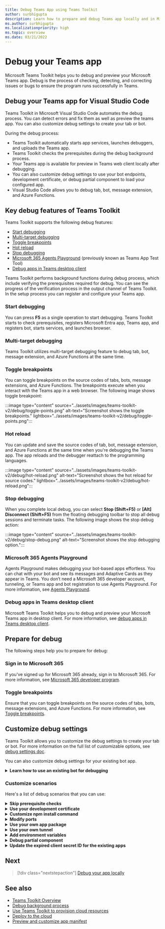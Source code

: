 ```yaml
---
title: Debug Teams App using Teams Toolkit
author: surbhigupta 
description: Learn how to prepare and debug Teams app locally and in Microsoft 365 Agents Playground, customize debug settings in Teams Toolkit, and its key features.
ms.author: surbhigupta 
ms.localizationpriority: high
ms.topic: overview
ms.date: 03/21/2022
---
```


# Debug your Teams app

Microsoft Teams Toolkit helps you to debug and preview your Microsoft Teams app. Debug is the process of checking, detecting, and correcting issues or bugs to ensure the program runs successfully in Teams.

## Debug your Teams app for Visual Studio Code

Teams Toolkit in Microsoft Visual Studio Code automates the debug process. You can detect errors and fix them as well as preview the teams app. You can also customize debug settings to create your tab or bot.

During the debug process:

* Teams Toolkit automatically starts app services, launches debuggers, and uploads the Teams app.
* Teams Toolkit checks the prerequisites during the debug background process.
* Your Teams app is available for preview in Teams web client locally after debugging.
* You can also customize debug settings to use your bot endpoints, development certificate, or debug partial component to load your configured app.
* Visual Studio Code allows you to debug tab, bot, message extension, and Azure Functions.

## Key debug features of Teams Toolkit

Teams Toolkit supports the following debug features:

* [Start debugging](#start-debugging)
* [Multi-target debugging](#multi-target-debugging)
* [Toggle breakpoints](#toggle-breakpoints)
* [Hot reload](#hot-reload)
* [Stop debugging](#stop-debugging)
* [Microsoft 365 Agents Playground](#microsoft-365-agents-playground) (previously known as Teams App Test Tool)
* [Debug apps in Teams desktop client](#debug-apps-in-teams-desktop-client)

Teams Toolkit performs background functions during debug process, which include verifying the prerequisites required for debug. You can see the progress of the verification process in the output channel of Teams Toolkit. In the setup process you can register and configure your Teams app.

### Start debugging

You can press **F5** as a single operation to start debugging. Teams Toolkit starts to check prerequisites, registers Microsoft Entra app, Teams app, and registers bot, starts services, and launches browser.

### Multi-target debugging

Teams Toolkit utilizes multi-target debugging feature to debug tab, bot, message extension, and Azure Functions at the same time.

### Toggle breakpoints

You can toggle breakpoints on the source codes of tabs, bots, message extensions, and Azure Functions. The breakpoints execute when you interact with the Teams app in a web browser. The following image shows toggle breakpoint:

   :::image type="content" source="../assets/images/teams-toolkit-v2/debug/toggle-points.png" alt-text="Screenshot shows the toggle breakpoints." lightbox="../assets/images/teams-toolkit-v2/debug/toggle-points.png":::

### Hot reload

You can update and save the source codes of tab, bot, message extension, and Azure Functions at the same time when you're debugging the Teams app. The app reloads and the debugger reattach to the programming languages.

   :::image type="content" source="../assets/images/teams-toolkit-v2/debug/hot-reload.png" alt-text="Screenshot shows the hot reload for source codes." lightbox="../assets/images/teams-toolkit-v2/debug/hot-reload.png":::

### Stop debugging

When you complete local debug, you can select **Stop (Shift+F5)** or **[Alt] Disconnect (Shift+F5)** from the floating debugging toolbar to stop all debug sessions and terminate tasks. The following image shows the stop debug action:

   :::image type="content" source="../assets/images/teams-toolkit-v2/debug/stop-debug.png" alt-text="Screenshot shows the stop debugging option.":::

### Microsoft 365 Agents Playground 

Agents Playground makes debugging your bot-based apps effortless. You can chat with your bot and see its messages and Adaptive Cards as they appear in Teams. You don’t need a Microsoft 365 developer account, tunneling, or Teams app and bot registration to use Agents Playground. For more information, see [Agents Playground](debug-your-Teams-app-test-tool.md).

### Debug apps in Teams desktop client

Microsoft Teams Toolkit helps you to debug and preview your Microsoft Teams app in desktop client. For more information, see [debug apps in Teams desktop client](debug-apps-in-Teams-desktop-client.md).

## Prepare for debug

The following steps help you to prepare for debug:

### Sign in to Microsoft 365

If you've signed up for Microsoft 365 already, sign in to Microsoft 365. For more information, see [Microsoft 365 developer program](tools-prerequisites.md#microsoft-365-developer-program).

### Toggle breakpoints

Ensure that you can toggle breakpoints on the source codes of tabs, bots, message extensions, and Azure Functions. For more information, see [Toggle breakpoints](#toggle-breakpoints).

## Customize debug settings

Teams Toolkit allows you to customize the debug settings to create your tab or bot. For more information on the full list of customizable options, see [debug settings doc](https://github.com/OfficeDev/TeamsFx/wiki/Teams-Toolkit-Visual-Studio-Code-v5.0-Prerelease-Guide#debug-f5-in-visual-studio-code).

You can also customize debug settings for your existing bot app.
<br>

<details>

<summary><b>Learn how to use an existing bot for debugging</b></summary>

Teams Toolkit creates Microsoft Entra apps for projects with bot by default using  [`botAadApp/create`](https://github.com/OfficeDev/TeamsFx/wiki/Available-actions-in-Teams-Toolkit#botaadappcreate) action.

To use an existing bot, you can set `BOT_ID` and `SECRET_BOT_PASSWORD` in `env/.env.local` with your own values.

Use the following code snippet example to set up an existing bot for debugging:

```javascript
# env/.env.local

# Built-in environment variables
TEAMSFX_ENV=local

# Generated during provision, you can also add your own variables.
BOT_ID={YOUR_OWN_BOT_ID}
...

SECRET_BOT_PASSWORD={YOUR_OWN_BOT_PASSWORD}
...
```

</details>

### Customize scenarios

Here's a list of debug scenarios that you can use:
<br>
<details>

<summary><b>Skip prerequisite checks</b></summary>

In `.vscode/tasks.json` under `"Validate prerequisites"` > `"args"` > `"prerequisites"`, update the prerequisite checks you want to skip.

  :::image type="content" source="../assets/images/teams-toolkit-v2/debug/skip-prerequisite-checks.png" alt-text="Screenshot shows the skip prerequisite checks.":::

</details>

<details>
<summary><b>Use your development certificate</b></summary>

1. In `teamsapp.local.yml`, remove `devCert` from `devTool/install` action (or remove the whole `devTool/install` action if it only contains `devCert`).
1. In `teamsapp.local.yml`, set `"SSL_CRT_FILE"` and `"SSL_KEY_FILE"` in `file/createOrUpdateEnvironmentFile` action to your certificate file path and key file path.

    ```yml
    # teamsapp.local.yml
    ...
      # Remove devCert or this whole action
      - uses: devTool/install
        with:
          # devCert:
      ...
      - uses: file/createOrUpdateEnvironmentFile
        with:
          target: ./.localSettings
          envs:
            ...
            # set your own cert values
            SSL_CRT_FILE: ...
            SSL_KEY_FILE: ...
    ...
    ```

</details>

<details>
<summary><b>Customize npm install command</b></summary>

In `teamsapp.local.yml`, edit `args` of `cli/runNpmCommand` action.

```yml
# teamsapp.local.yml
...
  - uses: cli/runNpmCommand
    with:
      # edit the npm command args
      args: install --no-audit
...
```

</details>

<details>
<summary><b>Modify ports</b></summary>

* Bot
  1. Search for `"3978"` across your project and look for appearances in `tasks.json` and `index.js`.
  1. Replace it with your port.

     :::image type="content" source="../assets/images/teams-toolkit-v2/debug/modify-ports-bot.png" alt-text="Screenshot shows the search result to replace your port for bot.":::

* Tab

  1. Search for `"53000"` across your project and look for appearances in `teamsapp.local.yml` and `tasks.json`.
  1. Replace it with your port.
  
     :::image type="content" source="../assets/images/teams-toolkit-v2/debug/modify-ports-tab.png" alt-text="Screenshot shows the search result to replace your port for tab.":::

</details>

<details>
<summary><b>Use your own app package</b></summary>

Teams Toolkit by default creates a set of `teamsApp` actions to manage app package. You can update those in `teamsapp.local.yml` to use your own app package.

```yml
# teamsapp.local.yml
...
  - uses: teamsApp/create # Creates a Teams app
    ...
  - uses: teamsApp/validateManifest # Validate using manifest schema
    ...
  - uses: teamsApp/zipAppPackage # Build Teams app package with latest env value
    ...
  - uses: teamsApp/validateAppPackage # Validate app package using validation rules
    ...
  - uses: teamsApp/update # Apply the app manifest (previously called Teams app manifest) to an existing Teams app in Teams Developer Portal.
    ...
...
```

</details>

<details>
<summary><b>Use your own tunnel</b></summary>

In `.vscode/tasks.json` under `"Start Teams App Locally"`, you can update `"Start Local tunnel"`.

:::image type="content" source="../assets/images/teams-toolkit-v2/debug/start-local-tunnel.png" alt-text="Screenshot shows the tasks of use your own tunnel.":::

```javascript
# env/.env.local

# Built-in environment variables
TEAMSFX_ENV=local
...
BOT_DOMAIN={YOUR_OWN_TUNNEL_DOMAIN}
BOT_ENDPOINT={YOUR_OWN_TUNNEL_URL}
...
```

```javascript
# env/.env.local

# Built-in environment variables
TEAMSFX_ENV=local
...
BOT_DOMAIN={YOUR_OWN_TUNNEL_DOMAIN}
BOT_ENDPOINT={YOUR_OWN_TUNNEL_URL}
...
```

</details>

<details>

<summary><b>Add environment variables</b></summary>

You can add environment variables to `.localConfigs` file for tab, bot, message extension, and Azure Functions. Teams Toolkit loads the environment variables you added to start services during local debug.

 > [!NOTE]
 > Ensure to start a new local debug after you add new environment variables, as the environment variables don't support hot reload.

</details>

<details>
<summary><b>Debug partial component</b></summary>

Teams Toolkit utilizes Visual Studio Code multi-target debugging to debug tab, bot, message extension, and Azure Functions at the same time. You can update `.vscode/launch.json` and `.vscode/tasks.json` to debug partial component. If you want to debug tab only in a tab plus bot with Azure Functions project, use the following steps:

1. Update `"Attach to Bot"` and `"Attach to Backend"` from debug compound in `.vscode/launch.json`.

   ```json
   {
       "name": "Debug in Teams (Edge)",
        "configurations": [
           "Attach to Frontend (Edge)",
           // "Attach to Bot",
           // "Attach to Backend"
           ],
           "preLaunchTask": "Start Teams App Locally",
           "presentation": {
               "group": "all",
               "order": 1
           },
           "stopAll": true

   }
   ```

2. Update `"Start Backend"` and `"Start Bot"` from Start All task in .vscode/tasks.json.

   ```json
   {
                                           
       "label": "Start application",
       "dependsOn": [
           "Start Frontend",
             // "Start Backend",
             // "Start Bot"

         ]
              
   }
   ```

</details>

<details>
<summary><b>Update the expired client secret ID for the existing apps</b></summary>

1. Go to [Azure portal](https://ms.portal.azure.com/).

1. Select **App registrations**.

    :::image type="content" source="~/assets/images/include-files/azure-app-registration.png" alt-text="Screenshot shows the Azure services to select App registrations.":::

1. Select **+ New registration**.

    :::image type="content" source="~/assets/images/include-files/new-registration.png" alt-text="Screenshot shows the New registration page on Microsoft Entra admin center.":::

1. Enter the name of your app.

1. Select **Accounts in any organizational directory (Any Microsoft Entra ID tenant - Multitenant)**.

1. Select **Register**.

    :::image type="content" source="~/assets/images/include-files/app-register.png" alt-text="Screenshot shows the option to register the bot in Microsoft Entra admin center.":::

    Your app is registered in Microsoft Entra ID. The app overview page appears.

    :::image type="content" source="~/assets/images/include-files/app-registration-overview.png" alt-text="Screenshot shows the app registration overview page.":::

1. In the left panel, select **Certificates & secrets** to create a client secret for your application.

   1. Under **Client secrets**, select &#x2795; **New client secret**.
   1. Add a description to identify this secret from others you might need to create for this app, such as *Bot identity app in Teams*.
   1. Set **Expires** to your selection.
   1. Select **Add**.

1. Update the `.env` file with the bot secret.

1. Provision or deploy the app as required.

1. If your app is already deployed, ensure you update the app service configuration in Azure resource with the newly created bot secret.

</details>

## Next

> [!div class="nextstepaction"]
> [Debug your app locally](debug-local.md)

## See also

* [Teams Toolkit Overview](teams-toolkit-fundamentals.md)
* [Debug background process](debug-background-process.md)
* [Use Teams Toolkit to provision cloud resources](provision.md)
* [Deploy to the cloud](deploy.md)
* [Preview and customize app manifest](TeamsFx-preview-and-customize-app-manifest.md)
